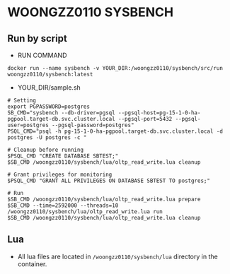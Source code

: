 # WOONGZZ0110 SYSBENCH

## Run by script
- RUN COMMAND

```
docker run --name sysbench -v YOUR_DIR:/woongzz0110/sysbench/src/run woongzz0110/sysbench:latest
```


- YOUR_DIR/sample.sh
```
# Setting
export PGPASSWORD=postgres
SB_CMD="sysbench --db-driver=pgsql --pgsql-host=pg-15-1-0-ha-pgpool.target-db.svc.cluster.local --pgsql-port=5432 --pgsql-user=postgres --pgsql-password=postgres"
PSQL_CMD="psql -h pg-15-1-0-ha-pgpool.target-db.svc.cluster.local -d postgres -U postgres -c "

# Cleanup before running
$PSQL_CMD "CREATE DATABASE SBTEST;"
$SB_CMD /woongzz0110/sysbench/lua/oltp_read_write.lua cleanup

# Grant privileges for monitoring 
$PSQL_CMD "GRANT ALL PRIVILEGES ON DATABASE SBTEST TO postgres;"

# Run
$SB_CMD /woongzz0110/sysbench/lua/oltp_read_write.lua prepare
$SB_CMD --time=2592000 --threads=10 /woongzz0110/sysbench/lua/oltp_read_write.lua run
$SB_CMD /woongzz0110/sysbench/lua/oltp_read_write.lua cleanup
```

## Lua
- All lua files are located in `/woongzz0110/sysbench/lua` directory in the container.